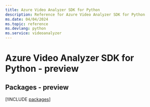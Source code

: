 ```yaml
---
title: Azure Video Analyzer SDK for Python
description: Reference for Azure Video Analyzer SDK for Python
ms.date: 04/04/2024
ms.topic: reference
ms.devlang: python
ms.service: videoanalyzer
---
```

# Azure Video Analyzer SDK for Python - preview
## Packages - preview
[!INCLUDE [packages](video-analyzer-index.md)]